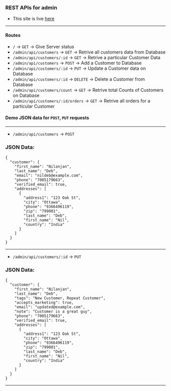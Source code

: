 ### REST APIs for admin
* This site is live [here](https://ecom-nil-admin.herokuapp.com/)
---
#### Routes

* `/` -> `GET` -> Give Server status
* `/admin/api/customers` -> `GET` -> Retrive all customers data from Database
* `/admin/api/customers/:id` -> `GET` -> Retrive a particular Customer Data
* `/admin/api/customers` -> `POST` -> Add a Customer to Database
* `/admin/api/customers/:id` -> `PUT` -> Update a Customer data on Database
* `/admin/api/customers/:id` -> `DELETE` -> Delete a Customer from Database
* `/admin/api/customers/count` -> `GET` -> Retrive total Counts of Customers on Database
* `/admin/api/customers/:id/orders` -> `GET` -> Retrive all orders for a particular Customer

#### Demo JSON data for `POST`, `PUT` requests
---
* `/admin/api/customers` -> `POST`
### JSON Data:
```
{
  "customer": {
    "first_name": "Nilanjan",
    "last_name": "Deb",
    "email": "nildeb@example.com",
    "phone": "7005179663",
    "verified_email": true,
    "addresses": [
      {
        "address1": "123 Oak St",
        "city": "Ottawa",
        "phone": "9366496119",
        "zip": "799001",
        "last_name": "Deb",
        "first_name": "Nil",
        "country": "India"
      }
    ]
  }
}
``` 
---
* `/admin/api/customers/:id` -> `PUT`
### JSON Data:
```
{
  "customer": {
    "first_name": "Nilanjan",
    "last_name": "Deb",
    "tags": "New Customer, Repeat Customer",
    "accepts_marketing": true,
    "email": "updated@example.com",
    "note": "Customer is a great guy",
    "phone": "7005179663",
    "verified_email": true,
    "addresses": [
      {
        "address1": "123 Oak St",
        "city": "Ottawa",
        "phone": "9366496119",
        "zip": "799001",
        "last_name": "Deb",
        "first_name": "Nil",
        "country": "India"
      }
    ]
  }
}
```
---